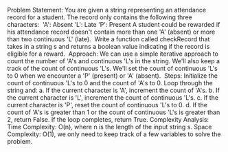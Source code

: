 Problem Statement:
You are given a string representing an attendance record for a student. The record only contains the following three characters:
​
'A': Absent
'L': Late
'P': Present
A student could be rewarded if his attendance record doesn't contain more than one 'A' (absent) or more than two continuous 'L' (late).
​
Write a function called checkRecord that takes in a string s and returns a boolean value indicating if the record is eligible for a reward.
​
Approach:
We can use a simple iterative approach to count the number of 'A's and continuous 'L's in the string. We'll also keep a track of the count of continuous 'L's. We'll set the count of continuous 'L's to 0 when we encounter a 'P' (present) or 'A' (absent).
​
Steps:
Initialize the count of continuous 'L's to 0 and the count of 'A's to 0.
Loop through the string and:
a. If the current character is 'A', increment the count of 'A's.
b. If the current character is 'L', increment the count of continuous 'L's.
c. If the current character is 'P', reset the count of continuous 'L's to 0.
d. If the count of 'A's is greater than 1 or the count of continuous 'L's is greater than 2, return False.
If the loop completes, return True.
Complexity Analysis:
Time Complexity: O(n), where n is the length of the input string s.
Space Complexity: O(1), we only need to keep track of a few variables to solve the problem.